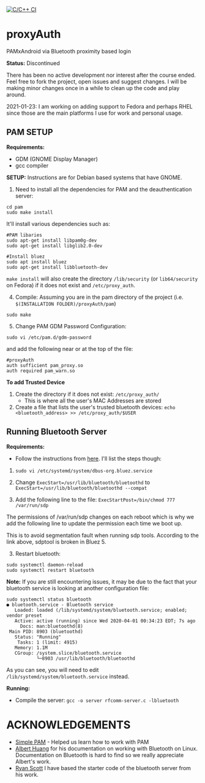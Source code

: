 [![C/C++ CI](https://github.com/zakuArbor/proxyAuth/actions/workflows/c-cpp.yml/badge.svg)](https://github.com/zakuArbor/proxyAuth/actions/workflows/c-cpp.yml)

# proxyAuth
PAMxAndroid via Bluetooth proximity based login

**Status:** Discontinued

There has been no active development nor interest after the course ended. Feel 
free to fork the project, open issues and suggest changes. I will be making 
minor changes once in a while to clean up the code and play around.

2021-01-23: I am working on adding support to Fedora and perhaps RHEL since 
those are the main platforms I use for work and personal usage.

## PAM SETUP
**Requirements:**
* GDM (GNOME Display Manager)
* gcc compiler

**SETUP:**
Instructions are for Debian based systems that have GNOME.

1. Need to install all the dependencies for PAM and the deauthentication server:
```
cd pam
sudo make install
```

It'll install various dependencies such as:
```
#PAM libaries
sudo apt-get install libpam0g-dev
sudo apt-get install libglib2.0-dev

#Install bluez
sudo apt install bluez
sudo apt-get install libbluetooth-dev
```

`make install` will also create the directory `/lib/security` 
(or `lib64/security` on Fedora) if it does not exist and `/etc/proxy_auth`.
 
4. Compile:
Assuming you are in the pam directory of the project (i.e. `$(INSTALLATION FOLDER)/proxyAuth/pam`)
```
sudo make
```

5. Change PAM GDM Password Configuration:
```
sudo vi /etc/pam.d/gdm-password
```
and add the following near or at the top of the file:
```
#proxyAuth
auth sufficient pam_proxy.so
auth required pam_warn.so
```

**To add Trusted Device**
1. Create the directory if it does not exist: `/etc/proxy_auth/`
    * This is where all the user's MAC Addresses are stored
2. Create a file that lists the user's trusted bluetooth devices: `echo <bluetooth_address> >> /etc/proxy_auth/$USER`

## Running Bluetooth Server

**Requirements:**

* Follow the instructions from [here](https://raspberrypi.stackexchange.com/questions/41776/failed-to-connect-to-sdp-server-on-ffffff000000-no-such-file-or-directory). I'll list the steps though:

1. `sudo vi /etc/systemd/system/dbus-org.bluez.service`

2. Change `ExecStart=/usr/lib/bluetooth/bluetoothd` to `ExecStart=/usr/lib/bluetooth/bluetoothd --compat`

3. Add the following line to the file: `ExecStartPost=/bin/chmod 777 /var/run/sdp`

The permissions of /var/run/sdp changes on each reboot which is why we add the following line to update the permission each time we boot up.

This is to avoid segmentation fault when running sdp tools. According to the link above, sdptool is broken in Bluez 5. 

3. Restart bluetooth: 
```
sudo systemctl daemon-reload
sudo systemctl restart bluetooth
```

**Note:**
If you are still encountering issues, it may be due to the fact that your bluetooth service is looking at another configuration file:
```
sudo systemctl status bluetooth
● bluetooth.service - Bluetooth service
   Loaded: loaded (/lib/systemd/system/bluetooth.service; enabled; vendor preset
   Active: active (running) since Wed 2020-04-01 00:34:23 EDT; 7s ago
     Docs: man:bluetoothd(8)
 Main PID: 8903 (bluetoothd)
   Status: "Running"
    Tasks: 1 (limit: 4915)
   Memory: 1.1M
   CGroup: /system.slice/bluetooth.service
           └─8903 /usr/lib/bluetooth/bluetoothd
```
As you can see, you will need to edit `/lib/systemd/system/bluetooth.service` instead.

**Running:**
* Compile the server: `gcc -o server rfcomm-server.c -lbluetooth`

# ACKNOWLEDGEMENTS
* [Simple PAM](https://github.com/beatgammit/simple-pam) - Helped us learn how to work with PAM
* [Albert Huang](https://people.csail.mit.edu/albert/bluez-intro/) for his documentation on working with Bluetooth on Linux. Documentation on Bluetooth is hard to find so we really appreciate Albert's work.
* [Ryan Scott](https://github.com/RyanGlScott/BluetoothTest) I have based the starter code of the bluetooth server from his work.
